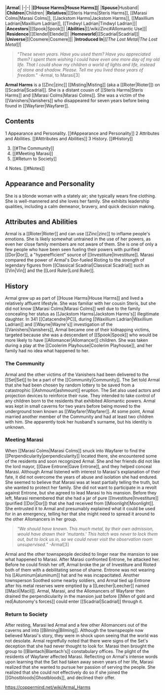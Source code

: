 |**Armal**|
|-|-|
|**[[House Harms\|House Harms]]**|
|**Spouse**|Husband|
|**Children**|Children|
|**Relatives**|[[Steris Harms\|Steris Harms]], [[Marasi Colms\|Marasi Colms]], [[Jackstom Harms\|Jackstom Harms]], [[Maxillium Ladrian\|Maxillium Ladrian]], [[Tindwyl Ladrian\|Tindwyl Ladrian]]|
|**Ancestors**|[[Spook\|Spook]]|
|**Abilities**|[[/wiki/Zinc#Allomantic Use]]|
|**Residence**|[[Elendel\|Elendel]]|
|**Homeworld**|[[Scadrial\|Scadrial]]|
|**Universe**|[[Cosmere\|Cosmere]]|
|**Introduced In**|*[[The Lost Metal\|The Lost Metal]]*|

>“*These seven years. Have you used them? Have you appreciated them? I spent them wishing I could have even one more day of my old life. That I could show my children a world of lights and life, instead of stone and shadow. Please. Tell me you lived those years of freedom.*”
\-Armal, to Marasi[3]


**Armal Harms** is a [[Zinc\|zinc]] [[Misting\|Misting]] (aka a [[Rioter\|Rioter]]) on [[Scadrial\|Scadrial]]. She is a distant cousin of [[Steris Harms\|Steris Harms]] and [[Marasi Colms\|Marasi Colms]]. She was a victim of the [[Vanishers\|Vanishers]] who disappeared for seven years before being found in [[Wayfarer\|Wayfarer]].

## Contents

1 Appearance and Personality. [[#Appearance and Personality]] 
2 Attributes and Abilities. [[#Attributes and Abilities]] 
3 History. [[#History]] 

3. [[#The Community]] 
3. [[#Meeting Marasi]] 
3. [[#Return to Society]] 


4 Notes. [[#Notes]] 


## Appearance and Personality
She is a blonde woman with a stately air; she typically wears fine clothing. She is well-mannered and she loves her family. She exhibits leadership qualities, including a calm demeanor, bravery, and quick decision making.

## Attributes and Abilities
Armal is a [[Rioter\|Rioter]] and can use [[Zinc\|zinc]] to inflame people's emotions. She is likely somewhat untrained in the use of her powers, as even her close family members are not aware of them. She is one of only a few people who have been seen fueling their powers with purified [[Dor\|Dor]], a "hyperefficient" source of [[Investiture\|Investiture]]. Marasi compared the power of Armal's Dor-fueled Rioting to the strength of legendary figures from [[Classical Scadrial\|Classical Scadrial]] such as [[Vin\|Vin]] and the [[Lord Ruler\|Lord Ruler]].

## History
Armal grew up as part of [[House Harms\|House Harms]] and lived a relatively affluent lifestyle. She was familiar with her cousin Steris, but she did not know [[Marasi Colms\|Marasi Colms]] well due to the family concealing her status as [[Jackstom Harms\|Jackstom Harms's]] illegitimate daughter.
In 341 [[Catacendre\|PC]], during [[Waxillium Ladrian\|Waxillium Ladrian]] and [[Wayne\|Wayne's]] investigation of the [[Vanishers\|Vanishers]], Armal became one of their kidnapping victims, targeted because she was a descendant of [[Spook\|Spook]] who would be more likely to have [[Allomancer\|Allomancer]] children. She was taken during a play at the [[Coolerim Playhouse\|Coolerim Playhouse]], and her family had no idea what happened to her.

### The Community
Armal and the other victims of the Vanishers had been delivered to the [[Set\|Set]] to be a part of the [[Community\|Community]]. The Set told Armal that she had been chosen by random lottery to be saved from a catastrophic [[Ashmount\|ashmount]] eruption. The Set also used actors and projection devices to reinforce their ruse. They intended to take control of any children born to the residents that exhibited Allomantic powers.
Armal was kept in small caverns for two years before being moved to the underground town known as [[Wayfarer\|Wayfarer]]. At some point, Armal married another member of the Community and had at least two children with him. She apparently took her husband's surname, but his identity is unknown.

### Meeting Marasi
When [[Marasi Colms\|Marasi Colms]] snuck into Wayfarer to find the [[Perpendicularity\|perpendicularity]] located there, she encountered some of the residents and soon recognized Armal. She and her friends did not like the lord mayor, [[Gave Entrone\|Gave Entrone]], and they helped conceal Marasi. Although Armal listened with interest to Marasi's explanation of their fate, it did not overcome the years of abuse and isolation she had endured. She seemed to believe that Marasi was at least partially telling the truth, but she wanted to protect her family. She did not want to participate in a revolt against Entrone, but she agreed to lead Marasi to his mansion. Before they left, Marasi remembered that she had a jar of pure [[Investiture\|Investiture]] (purified [[Dor\|Dor]]) that she had received from [[Moonlight\|Moonlight]]. She entrusted it to Armal and presumably explained what it could be used for in an emergency, telling her that she might need to spread it around to the other Allomancers in her group.

>“*We should have known. This much metal, by their own admission, would have drawn their 'mutants.' This hatch was never to lock them out, but to lock us in, so we could never visit the observation room unsupervised.*”
\-Armal[3]

Armal and the other townspeople decided to linger near the mansion to see what happened to Marasi. After Marasi confronted Entrone, he attacked her. Before he could finish her off, Armal broke the jar of Investiture and Rioted both of them with a debilitating sense of shame. Entrone was not wearing his [[Aluminum\|aluminum]] hat and he was incapacitated. Another townsperson Soothed some nearby soldiers, and Armal tied up Entrone after his metal reserves were emptied by a [[Leecher\|Leecher]] named [[Macil\|Macil]].
Armal, Marasi, and the Allomancers of Wayfarer then drained the perpendicularity in the mansion just before [[Men of gold and red\|Autonomy's forces]] could enter [[Scadrial\|Scadrial]] through it.

### Return to Society
After resting, Marasi led Armal and a few other Allomancers out of the caverns and into [[Bilming\|Bilming]]. Although the townspeople now believed Marasi's story, they were in shock upon seeing that the world was not desolate. Armal regretfully noted that there were signs of the Set's deception that she had never thought to look for. Marasi then brought the group to [[Blantach\|Blantach's]] constabulary offices.
The plight of the residents of Wayfarer affected Marasi. Reflecting on Armal's intense words upon learning that the Set had taken away seven years of her life, Marasi realized that she wanted to pursue her passion of serving the people. She realized that she could not effectively do so if she joined the [[Ghostbloods\|Ghostbloods]], and declined their offer.



https://coppermind.net/wiki/Armal_Harms